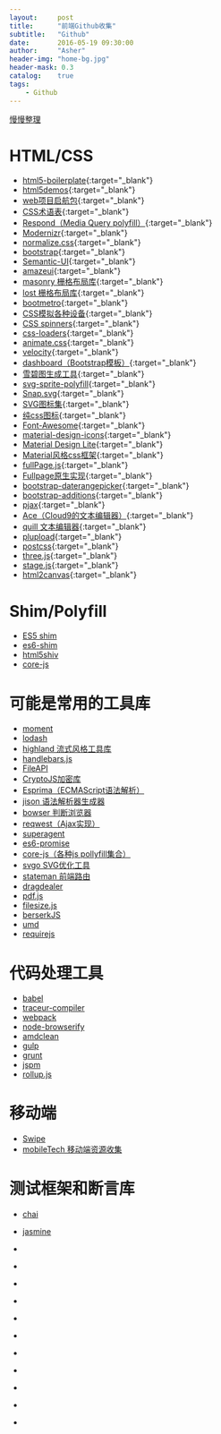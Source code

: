 ```yaml
---
layout:     post
title:      "前端Github收集"
subtitle:   "Github"
date:       2016-05-19 09:30:00
author:     "Asher"
header-img: "home-bg.jpg"
header-mask: 0.3
catalog:    true
tags:
    - Github
---
```


[慢慢整理](https://segmentfault.com/a/1190000003510001?utm_source=Weibo&utm_medium=shareLink&utm_campaign=socialShare)

# HTML/CSS

* [html5-boilerplate](https://github.com/h5bp/html5-boilerplate){:target="_blank"}
* [html5demos](https://github.com/remy/html5demos){:target="_blank"}
* [web项目启航包](https://github.com/google/web-starter-kit){:target="_blank"}
* [CSS术语表](https://github.com/yisibl/css-vocabulary){:target="_blank"}
* [Respond（Media Query polyfill）](https://github.com/scottjehl/Respond){:target="_blank"}
* [Modernizr](https://github.com/Modernizr/Modernizr){:target="_blank"}
* [normalize.css](https://github.com/necolas/normalize.css){:target="_blank"}
* [bootstrap](https://github.com/twbs/bootstrap){:target="_blank"}
* [Semantic-UI](https://github.com/Semantic-Org/Semantic-UI){:target="_blank"}
* [amazeui](https://github.com/amazeui/amazeui){:target="_blank"}
* [masonry 栅格布局库](https://github.com/desandro/masonry){:target="_blank"}
* [lost 栅格布局库](https://github.com/peterramsing/lost){:target="_blank"}
* [bootmetro](https://github.com/aozora/bootmetro){:target="_blank"}
* [CSS模拟各种设备](https://github.com/marvelapp/devices.css){:target="_blank"}
* [CSS spinners](https://github.com/jlong/css-spinners){:target="_blank"}
* [css-loaders](https://github.com/lukehaas/css-loaders){:target="_blank"}
* [animate.css](https://github.com/daneden/animate.css){:target="_blank"}
* [velocity](https://github.com/julianshapiro/velocity){:target="_blank"}
* [dashboard（Bootstrap模板）](https://github.com/keen/dashboards){:target="_blank"}
* [雪碧图生成工具](https://github.com/sprity/sprity){:target="_blank"}
* [svg-sprite-polyfill](https://github.com/frexy/svg-sprite-polyfill){:target="_blank"}
* [Snap.svg](https://github.com/adobe-webplatform/Snap.svg){:target="_blank"}
* [SVG图标集](https://github.com/frexy/glyph-iconset){:target="_blank"}
* [纯css图标](https://github.com/saeedalipoor/icono){:target="_blank"}
* [Font-Awesome](https://github.com/FortAwesome/Font-Awesome){:target="_blank"}
* [material-design-icons](https://github.com/google/material-design-icons){:target="_blank"}
* [Material Design Lite](https://github.com/google/material-design-lite){:target="_blank"}
* [Material风格css框架](https://github.com/Dogfalo/materialize){:target="_blank"}
* [fullPage.js](https://github.com/alvarotrigo/fullPage.js){:target="_blank"}
* [Fullpage原生实现](https://github.com/powy1993/fullpage){:target="_blank"}
* [bootstrap-daterangepicker](https://github.com/dangrossman/bootstrap-daterangepicker){:target="_blank"}
* [bootstrap-additions](https://github.com/mgcrea/bootstrap-additions){:target="_blank"}
* [pjax](https://github.com/welefen/pjax){:target="_blank"}
* [Ace（Cloud9的文本编辑器）](https://github.com/ajaxorg/ace){:target="_blank"}
* [quill 文本编辑器](https://github.com/quilljs/quill){:target="_blank"}
* [plupload](https://github.com/moxiecode/plupload){:target="_blank"}
* [postcss](https://github.com/postcss/postcss){:target="_blank"}
* [three.js](https://github.com/mrdoob/three.js){:target="_blank"}
* [stage.js](https://github.com/shakiba/stage.js){:target="_blank"}
* [html2canvas](https://github.com/niklasvh/html2canvas){:target="_blank"}


# Shim/Polyfill

* [ES5 shim](https://github.com/es-shims/es5-shim)
* [es6-shim](https://github.com/paulmillr/es6-shim)
* [html5shiv](https://github.com/aFarkas/html5shiv)
* [core-js](https://github.com/zloirock/core-js)


# 可能是常用的工具库

* [moment](https://github.com/moment/moment)
* [lodash](https://github.com/lodash/lodash)
* [highland 流式风格工具库](https://github.com/caolan/highland)
* [handlebars.js](https://github.com/wycats/handlebars.js)
* [FileAPI](https://github.com/mailru/FileAPI)
* [CryptoJS加密库](https://github.com/sytelus/CryptoJS)
* [Esprima（ECMAScript语法解析）](https://github.com/jquery/esprima)
* [jison 语法解析器生成器](https://github.com/zaach/jison)
* [bowser 判断浏览器](https://github.com/ded/bowser)
* [reqwest（Ajax实现）](https://github.com/ded/reqwest)
* [superagent](https://github.com/visionmedia/superagent)
* [es6-promise](https://github.com/stefanpenner/es6-promise)
* [core-js（各种js pollyfill集合）](https://github.com/zloirock/core-js)
* [svgo SVG优化工具](https://github.com/svg/svgo)
* [stateman 前端路由](https://github.com/leeluolee/stateman)
* [dragdealer](https://github.com/skidding/dragdealer)
* [pdf.js](https://github.com/mozilla/pdf.js)
* [filesize.js](https://github.com/avoidwork/filesize.js)
* [berserkJS](https://github.com/tapir-dream/berserkJS)
* [umd](https://github.com/umdjs/umd)
* [requirejs](https://github.com/requirejs/requirejs)


# 代码处理工具

* [babel](https://github.com/babel/babel)
* [traceur-compiler](https://github.com/google/traceur-compiler)
* [webpack](https://github.com/webpack/webpack)
* [node-browserify](https://github.com/substack/node-browserify)
* [amdclean](https://github.com/gfranko/amdclean)
* [gulp](https://github.com/gulpjs/gulp)
* [grunt](https://github.com/gruntjs/grunt)
* [jspm](http://jspm.io/)
* [rollup.js](http://rollupjs.org/)


# 移动端

* [Swipe](https://github.com/thebird/Swipe)
* [mobileTech 移动端资源收集](https://github.com/jtyjty99999/mobileTech)


# 测试框架和断言库

* [chai](https://github.com/chaijs/chai)
* [jasmine](https://github.com/jasmine/jasmine)


* []()
* []()
* []()
* []()
* []()
* []()
* []()
* []()
* []()
* []()
* []()

